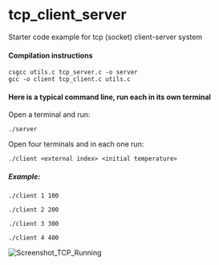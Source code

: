 # tcp_client_server
Starter code example for tcp (socket) client-server system

#### Compilation instructions

```shell
csgcc utils.c tcp_server.c -o server
gcc -o client tcp_client.c utils.c
```

#### Here is a typical command line, run each in its own terminal

Open a terminal and run: 

```shell
./server
```

Open four terminals and in each one run: 

```shell
./client <external index> <initial temperature>
```

##### Example: 

```shell
./client 1 100
```

```shell
./client 2 200
```

```shell
./client 3 300
```

```shell
./client 4 400
```

![Screenshot_TCP_Running](https://user-images.githubusercontent.com/108601032/230708179-28d71f70-2114-4587-99f4-1d25088f549c.PNG)

